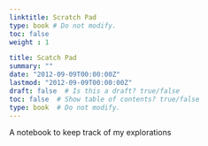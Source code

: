 ```yaml
---
linktitle: Scratch Pad
type: book # Do not modify.
toc: false
weight : 1

title: Scatch Pad
summary: ""
date: "2012-09-09T00:00:00Z"
lastmod: "2012-09-09T00:00:00Z"
draft: false  # Is this a draft? true/false
toc: false  # Show table of contents? true/false
type: book  # Do not modify.
---
```


A notebook to keep track of my explorations